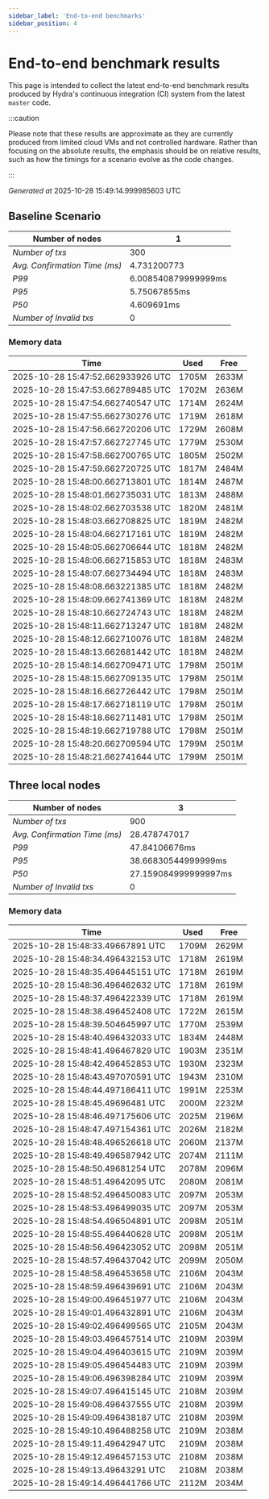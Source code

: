 ```yaml
--- 
sidebar_label: 'End-to-end benchmarks' 
sidebar_position: 4 
--- 
```


# End-to-end benchmark results 

This page is intended to collect the latest end-to-end benchmark  results produced by Hydra's continuous integration (CI) system from  the latest `master` code.

:::caution

Please note that these results are approximate  as they are currently produced from limited cloud VMs and not controlled hardware.  Rather than focusing on the absolute results,   the emphasis should be on relative results,  such as how the timings for a scenario evolve as the code changes.

:::

_Generated at_  2025-10-28 15:49:14.999985603 UTC


## Baseline Scenario



| Number of nodes |  1 | 
| -- | -- |
| _Number of txs_ | 300 |
| _Avg. Confirmation Time (ms)_ | 4.731200773 |
| _P99_ | 6.008540879999999ms |
| _P95_ | 5.75067855ms |
| _P50_ | 4.609691ms |
| _Number of Invalid txs_ | 0 |
      

### Memory data 

 | Time | Used | Free | 
|------------------------------------|------|------|
 | 2025-10-28 15:47:52.662933926 UTC | 1705M | 2633M | 
 | 2025-10-28 15:47:53.662789485 UTC | 1702M | 2636M | 
 | 2025-10-28 15:47:54.662740547 UTC | 1714M | 2624M | 
 | 2025-10-28 15:47:55.662730276 UTC | 1719M | 2618M | 
 | 2025-10-28 15:47:56.662720206 UTC | 1729M | 2608M | 
 | 2025-10-28 15:47:57.662727745 UTC | 1779M | 2530M | 
 | 2025-10-28 15:47:58.662700765 UTC | 1805M | 2502M | 
 | 2025-10-28 15:47:59.662720725 UTC | 1817M | 2484M | 
 | 2025-10-28 15:48:00.662713801 UTC | 1814M | 2487M | 
 | 2025-10-28 15:48:01.662735031 UTC | 1813M | 2488M | 
 | 2025-10-28 15:48:02.662703538 UTC | 1820M | 2481M | 
 | 2025-10-28 15:48:03.662708825 UTC | 1819M | 2482M | 
 | 2025-10-28 15:48:04.662717161 UTC | 1819M | 2482M | 
 | 2025-10-28 15:48:05.662706644 UTC | 1818M | 2482M | 
 | 2025-10-28 15:48:06.662715853 UTC | 1818M | 2483M | 
 | 2025-10-28 15:48:07.662734494 UTC | 1818M | 2483M | 
 | 2025-10-28 15:48:08.663221385 UTC | 1818M | 2482M | 
 | 2025-10-28 15:48:09.662741369 UTC | 1818M | 2482M | 
 | 2025-10-28 15:48:10.662724743 UTC | 1818M | 2482M | 
 | 2025-10-28 15:48:11.662713247 UTC | 1818M | 2482M | 
 | 2025-10-28 15:48:12.662710076 UTC | 1818M | 2482M | 
 | 2025-10-28 15:48:13.662681442 UTC | 1818M | 2482M | 
 | 2025-10-28 15:48:14.662709471 UTC | 1798M | 2501M | 
 | 2025-10-28 15:48:15.662709135 UTC | 1798M | 2501M | 
 | 2025-10-28 15:48:16.662726442 UTC | 1798M | 2501M | 
 | 2025-10-28 15:48:17.662718119 UTC | 1798M | 2501M | 
 | 2025-10-28 15:48:18.662711481 UTC | 1798M | 2501M | 
 | 2025-10-28 15:48:19.662719788 UTC | 1798M | 2501M | 
 | 2025-10-28 15:48:20.662709594 UTC | 1799M | 2501M | 
 | 2025-10-28 15:48:21.662741644 UTC | 1799M | 2501M | 


## Three local nodes



| Number of nodes |  3 | 
| -- | -- |
| _Number of txs_ | 900 |
| _Avg. Confirmation Time (ms)_ | 28.478747017 |
| _P99_ | 47.84106676ms |
| _P95_ | 38.66830544999999ms |
| _P50_ | 27.159084999999997ms |
| _Number of Invalid txs_ | 0 |
      

### Memory data 

 | Time | Used | Free | 
|------------------------------------|------|------|
 | 2025-10-28 15:48:33.49667891 UTC | 1709M | 2629M | 
 | 2025-10-28 15:48:34.496432153 UTC | 1718M | 2619M | 
 | 2025-10-28 15:48:35.496445151 UTC | 1718M | 2619M | 
 | 2025-10-28 15:48:36.496462632 UTC | 1718M | 2619M | 
 | 2025-10-28 15:48:37.496422339 UTC | 1718M | 2619M | 
 | 2025-10-28 15:48:38.496452408 UTC | 1722M | 2615M | 
 | 2025-10-28 15:48:39.504645997 UTC | 1770M | 2539M | 
 | 2025-10-28 15:48:40.496432033 UTC | 1834M | 2448M | 
 | 2025-10-28 15:48:41.496467829 UTC | 1903M | 2351M | 
 | 2025-10-28 15:48:42.496452853 UTC | 1930M | 2323M | 
 | 2025-10-28 15:48:43.497070591 UTC | 1943M | 2310M | 
 | 2025-10-28 15:48:44.497186411 UTC | 1991M | 2253M | 
 | 2025-10-28 15:48:45.49696481 UTC | 2000M | 2232M | 
 | 2025-10-28 15:48:46.497175606 UTC | 2025M | 2196M | 
 | 2025-10-28 15:48:47.497154361 UTC | 2026M | 2182M | 
 | 2025-10-28 15:48:48.496526618 UTC | 2060M | 2137M | 
 | 2025-10-28 15:48:49.496587942 UTC | 2074M | 2111M | 
 | 2025-10-28 15:48:50.49681254 UTC | 2078M | 2096M | 
 | 2025-10-28 15:48:51.49642095 UTC | 2080M | 2081M | 
 | 2025-10-28 15:48:52.496450083 UTC | 2097M | 2053M | 
 | 2025-10-28 15:48:53.496499035 UTC | 2097M | 2053M | 
 | 2025-10-28 15:48:54.496504891 UTC | 2098M | 2051M | 
 | 2025-10-28 15:48:55.496440628 UTC | 2098M | 2051M | 
 | 2025-10-28 15:48:56.496423052 UTC | 2098M | 2051M | 
 | 2025-10-28 15:48:57.496437042 UTC | 2099M | 2050M | 
 | 2025-10-28 15:48:58.496453658 UTC | 2106M | 2043M | 
 | 2025-10-28 15:48:59.496439691 UTC | 2106M | 2043M | 
 | 2025-10-28 15:49:00.496451977 UTC | 2106M | 2043M | 
 | 2025-10-28 15:49:01.496432891 UTC | 2106M | 2043M | 
 | 2025-10-28 15:49:02.496499565 UTC | 2105M | 2043M | 
 | 2025-10-28 15:49:03.496457514 UTC | 2109M | 2039M | 
 | 2025-10-28 15:49:04.496403615 UTC | 2109M | 2039M | 
 | 2025-10-28 15:49:05.496454483 UTC | 2109M | 2039M | 
 | 2025-10-28 15:49:06.496398284 UTC | 2109M | 2039M | 
 | 2025-10-28 15:49:07.496415145 UTC | 2108M | 2039M | 
 | 2025-10-28 15:49:08.496437555 UTC | 2108M | 2039M | 
 | 2025-10-28 15:49:09.496438187 UTC | 2108M | 2039M | 
 | 2025-10-28 15:49:10.496488258 UTC | 2109M | 2038M | 
 | 2025-10-28 15:49:11.49642947 UTC | 2109M | 2038M | 
 | 2025-10-28 15:49:12.496457153 UTC | 2108M | 2038M | 
 | 2025-10-28 15:49:13.49643291 UTC | 2108M | 2038M | 
 | 2025-10-28 15:49:14.496441766 UTC | 2112M | 2034M | 

